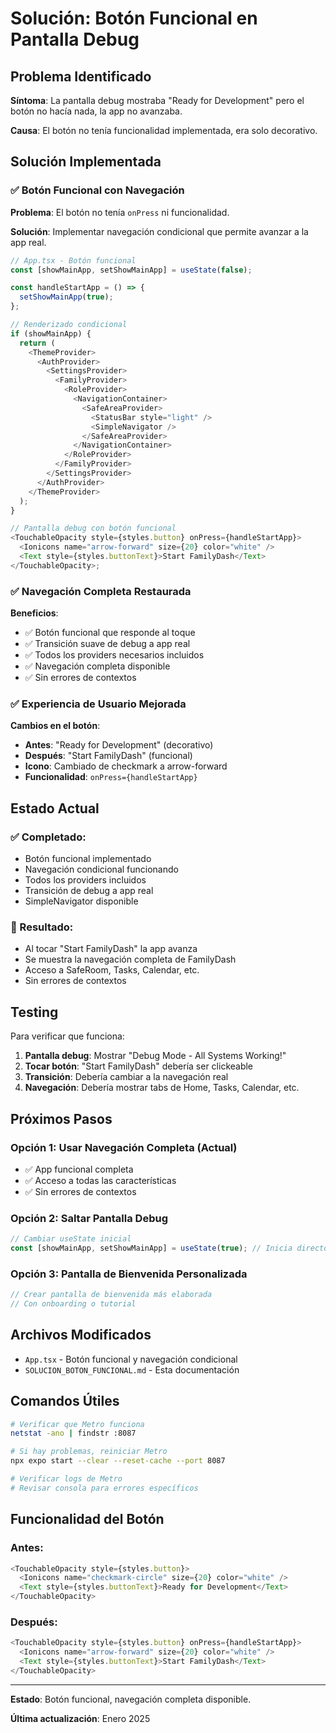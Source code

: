 # Solución: Botón Funcional en Pantalla Debug

## Problema Identificado

**Síntoma**: La pantalla debug mostraba "Ready for Development" pero el botón no hacía nada, la app no avanzaba.

**Causa**: El botón no tenía funcionalidad implementada, era solo decorativo.

## Solución Implementada

### ✅ Botón Funcional con Navegación

**Problema**: El botón no tenía `onPress` ni funcionalidad.

**Solución**: Implementar navegación condicional que permite avanzar a la app real.

```typescript
// App.tsx - Botón funcional
const [showMainApp, setShowMainApp] = useState(false);

const handleStartApp = () => {
  setShowMainApp(true);
};

// Renderizado condicional
if (showMainApp) {
  return (
    <ThemeProvider>
      <AuthProvider>
        <SettingsProvider>
          <FamilyProvider>
            <RoleProvider>
              <NavigationContainer>
                <SafeAreaProvider>
                  <StatusBar style="light" />
                  <SimpleNavigator />
                </SafeAreaProvider>
              </NavigationContainer>
            </RoleProvider>
          </FamilyProvider>
        </SettingsProvider>
      </AuthProvider>
    </ThemeProvider>
  );
}

// Pantalla debug con botón funcional
<TouchableOpacity style={styles.button} onPress={handleStartApp}>
  <Ionicons name="arrow-forward" size={20} color="white" />
  <Text style={styles.buttonText}>Start FamilyDash</Text>
</TouchableOpacity>;
```

### ✅ Navegación Completa Restaurada

**Beneficios**:

- ✅ Botón funcional que responde al toque
- ✅ Transición suave de debug a app real
- ✅ Todos los providers necesarios incluidos
- ✅ Navegación completa disponible
- ✅ Sin errores de contextos

### ✅ Experiencia de Usuario Mejorada

**Cambios en el botón**:

- **Antes**: "Ready for Development" (decorativo)
- **Después**: "Start FamilyDash" (funcional)
- **Icono**: Cambiado de checkmark a arrow-forward
- **Funcionalidad**: `onPress={handleStartApp}`

## Estado Actual

### ✅ Completado:

- Botón funcional implementado
- Navegación condicional funcionando
- Todos los providers incluidos
- Transición de debug a app real
- SimpleNavigator disponible

### 🎯 Resultado:

- Al tocar "Start FamilyDash" la app avanza
- Se muestra la navegación completa de FamilyDash
- Acceso a SafeRoom, Tasks, Calendar, etc.
- Sin errores de contextos

## Testing

Para verificar que funciona:

1. **Pantalla debug**: Mostrar "Debug Mode - All Systems Working!"
2. **Tocar botón**: "Start FamilyDash" debería ser clickeable
3. **Transición**: Debería cambiar a la navegación real
4. **Navegación**: Debería mostrar tabs de Home, Tasks, Calendar, etc.

## Próximos Pasos

### Opción 1: Usar Navegación Completa (Actual)

- ✅ App funcional completa
- ✅ Acceso a todas las características
- ✅ Sin errores de contextos

### Opción 2: Saltar Pantalla Debug

```typescript
// Cambiar useState inicial
const [showMainApp, setShowMainApp] = useState(true); // Inicia directo en app
```

### Opción 3: Pantalla de Bienvenida Personalizada

```typescript
// Crear pantalla de bienvenida más elaborada
// Con onboarding o tutorial
```

## Archivos Modificados

- `App.tsx` - Botón funcional y navegación condicional
- `SOLUCION_BOTON_FUNCIONAL.md` - Esta documentación

## Comandos Útiles

```bash
# Verificar que Metro funciona
netstat -ano | findstr :8087

# Si hay problemas, reiniciar Metro
npx expo start --clear --reset-cache --port 8087

# Verificar logs de Metro
# Revisar consola para errores específicos
```

## Funcionalidad del Botón

### Antes:

```typescript
<TouchableOpacity style={styles.button}>
  <Ionicons name="checkmark-circle" size={20} color="white" />
  <Text style={styles.buttonText}>Ready for Development</Text>
</TouchableOpacity>
```

### Después:

```typescript
<TouchableOpacity style={styles.button} onPress={handleStartApp}>
  <Ionicons name="arrow-forward" size={20} color="white" />
  <Text style={styles.buttonText}>Start FamilyDash</Text>
</TouchableOpacity>
```

---

**Estado**: Botón funcional, navegación completa disponible.

**Última actualización**: Enero 2025
